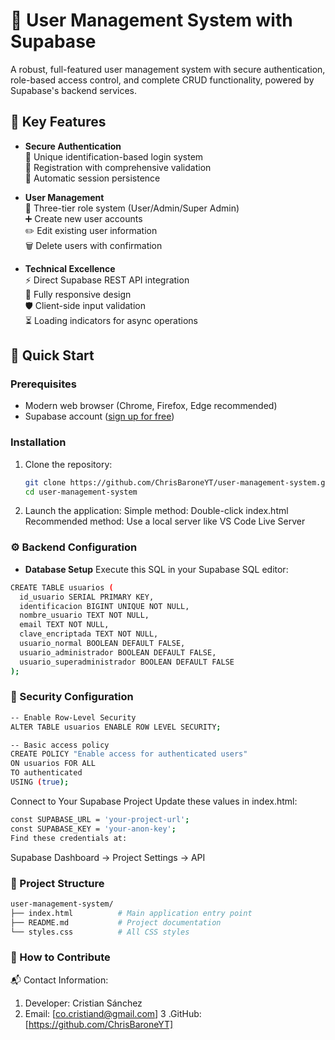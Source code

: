 # 🔐 User Management System with Supabase

A robust, full-featured user management system with secure authentication, role-based access control, and complete CRUD functionality, powered by Supabase's backend services.

## 🌟 Key Features

- **Secure Authentication**  
  🔐 Unique identification-based login system  
  📝 Registration with comprehensive validation  
  🔄 Automatic session persistence

- **User Management**  
  👥 Three-tier role system (User/Admin/Super Admin)  
  ➕ Create new user accounts  
  ✏️ Edit existing user information  
  🗑️ Delete users with confirmation  

- **Technical Excellence**  
  ⚡ Direct Supabase REST API integration  
  📱 Fully responsive design  
  🛡️ Client-side input validation  
  ⏳ Loading indicators for async operations

## 🚀 Quick Start

### Prerequisites
- Modern web browser (Chrome, Firefox, Edge recommended)
- Supabase account ([sign up for free](https://supabase.com/))

### Installation
1. Clone the repository:
   ```bash
   git clone https://github.com/ChrisBaroneYT/user-management-system.git
   cd user-management-system
   ```

2. Launch the application:
   Simple method: Double-click index.html
   Recommended method: Use a local server like VS Code Live Server

### ⚙️ Backend Configuration

- **Database Setup**
Execute this SQL in your Supabase SQL editor:
```bash
CREATE TABLE usuarios (
  id_usuario SERIAL PRIMARY KEY,
  identificacion BIGINT UNIQUE NOT NULL,
  nombre_usuario TEXT NOT NULL,
  email TEXT NOT NULL,
  clave_encriptada TEXT NOT NULL,
  usuario_normal BOOLEAN DEFAULT FALSE,
  usuario_administrador BOOLEAN DEFAULT FALSE,
  usuario_superadministrador BOOLEAN DEFAULT FALSE
);
```
### 🔐 Security Configuration
   ```bash
-- Enable Row-Level Security
ALTER TABLE usuarios ENABLE ROW LEVEL SECURITY;

-- Basic access policy
CREATE POLICY "Enable access for authenticated users"
ON usuarios FOR ALL
TO authenticated
USING (true);
  ```

Connect to Your Supabase Project
Update these values in index.html:
   ```bash
const SUPABASE_URL = 'your-project-url';
const SUPABASE_KEY = 'your-anon-key';
Find these credentials at:
   ```
Supabase Dashboard → Project Settings → API

### 📂 Project Structure
   ```bash
user-management-system/
├── index.html          # Main application entry point
├── README.md           # Project documentation
└── styles.css          # All CSS styles
  ```

### 🤝 How to Contribute
📬 Contact Information:
1. Developer: Cristian Sánchez
2. Email: [co.cristiand@gmail.com]
3 .GitHub: [https://github.com/ChrisBaroneYT]
